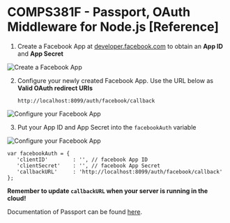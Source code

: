 # COMPS381F - Passport, OAuth Middleware for Node.js [Reference]

1. Create a Facebook App at [developer.facebook.com](https://developer.facebook.com) to obtain an **App ID** and **App Secret**

![Create a Facebook App](https://github.com/raymondwcs/oauth/blob/master/fb00.png)

2. Configure your newly created Facebook App.  Use the URL below as **Valid OAuth redirect URIs**

   ```
   http://localhost:8099/auth/facebook/callback
   ```

![Configure your Facebook App](https://github.com/raymondwcs/oauth/blob/master/fb02.png)

3. Put your App ID and App Secret into the `facebookAuth` variable

![Configure your Facebook App](https://github.com/raymondwcs/oauth/blob/master/fb03.png)

   ```
   var facebookAuth = {
      'clientID'        : '', // facebook App ID
      'clientSecret'    : '', // facebook App Secret
      'callbackURL'     : 'http://localhost:8099/auth/facebook/callback' 
   };
   ```

**Remember to update `callbackURL` when your server is running in the cloud!**

Documentation of Passport can be found [here](http://www.passportjs.org).
